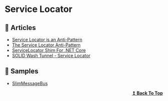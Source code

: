 # Service Locator

## 📕 Articles

- [Service Locator is an Anti-Pattern](https://blog.ploeh.dk/2010/02/03/ServiceLocatorisanAnti-Pattern/)
- [The Service Locator Anti-Pattern](https://freecontent.manning.com/the-service-locator-anti-pattern/)
- [ServiceLocator Shim For .NET Core](https://dotnetcoretutorials.com/2018/05/06/servicelocator-shim-for-net-core/)
- [SOLID Wash Tunnel - Service Locator](https://www.ledjonbehluli.com/posts/wash-tunnel/service_locator/)
## 🚀 Samples

- [SlimMessageBus](https://github.com/zarusz/SlimMessageBus/blob/d335afcf232e9a2207ae1c5a49dccd2aa50dbaee/src/SlimMessageBus.Host.ServiceLocator/ServiceLocatorMessageBusDependencyResolver.cs)

<div align="right">
  <b><a href="#contents">↥ Back To Top</a></b>
</div>